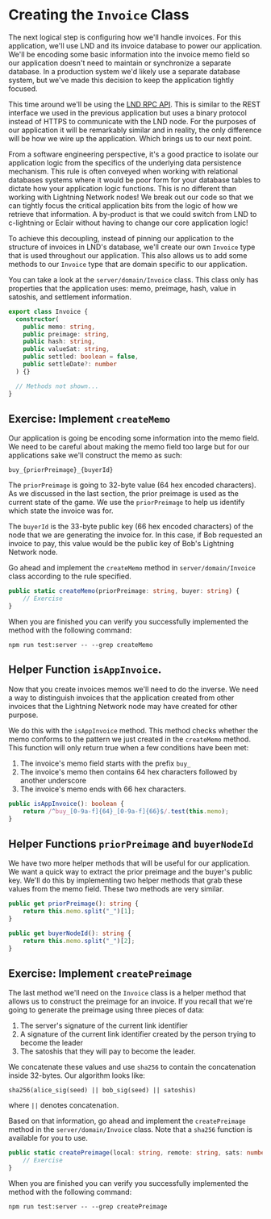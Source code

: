 # Creating the `Invoice` Class

The next logical step is configuring how we'll handle invoices. For this application, we'll use LND and its invoice database to power our application. We'll be encoding some basic information into the invoice memo field so our application doesn't need to maintain or synchronize a separate database. In a production system we'd likely use a separate database system, but we've made this decision to keep the application tightly focused.

This time around we'll be using the [LND RPC API](https://api.lightning.community/#lnd-grpc-api-reference). This is similar to the REST interface we used in the previous application but uses a binary protocol instead of HTTPS to communicate with the LND node. For the purposes of our application it will be remarkably similar and in reality, the only difference will be how we wire up the application. Which brings us to our next point.

From a software engineering perspective, it's a good practice to isolate our application logic from the specifics of the underlying data persistence mechanism. This rule is often conveyed when working with relational databases systems where it would be poor form for your database tables to dictate how your application logic functions. This is no different than working with Lightning Network nodes! We break out our code so that we can tightly focus the critical application bits from the logic of how we retrieve that information. A by-product is that we could switch from LND to c-lightning or Eclair without having to change our core application logic!

To achieve this decoupling, instead of pinning our application to the structure of invoices in LND's database, we'll create our own `Invoice` type that is used throughout our application. This also allows us to add some methods to our `Invoice` type that are domain specific to our application.

You can take a look at the `server/domain/Invoice` class. This class only has properties that the application uses: memo, preimage, hash, value in satoshis, and settlement information.

```typescript
export class Invoice {
  constructor(
    public memo: string,
    public preimage: string,
    public hash: string,
    public valueSat: string,
    public settled: boolean = false,
    public settleDate?: number
  ) {}

  // Methods not shown...
}
```

## Exercise: Implement `createMemo`

Our application is going be encoding some information into the memo field. We need to be careful about making the memo field too large but for our applications sake we'll construct the memo as such:

```
buy_{priorPreimage}_{buyerId}
```

The `priorPreimage` is going to 32-byte value (64 hex encoded characters). As we discussed in the last section, the prior preimage is used as the current state of the game. We use the `priorPreimage` to help us identify which state the invoice was for.

The `buyerId` is the 33-byte public key (66 hex encoded characters) of the node that we are generating the invoice for. In this case, if Bob requested an invoice to pay, this value would be the public key of Bob's Lightning Network node.

Go ahead and implement the `createMemo` method in `server/domain/Invoice` class according to the rule specified.

```typescript
public static createMemo(priorPreimage: string, buyer: string) {
    // Exercise
}
```

When you are finished you can verify you successfully implemented the method with the following command:

```
npm run test:server -- --grep createMemo
```

## Helper Function `isAppInvoice`.

Now that you create invoices memos we'll need to do the inverse. We need a way to distinguish invoices that the application created from other invoices that the Lightning Network node may have created for other purpose.

We do this with the `isAppInvoice` method. This method checks whether the memo conforms to the pattern we just created in the `createMemo` method. This function will only return true when a few conditions have been met:

1. The invoice's memo field starts with the prefix `buy_`
1. The invoice's memo then contains 64 hex characters followed by another underscore
1. The invoice's memo ends with 66 hex characters.

```typescript
public isAppInvoice(): boolean {
    return /^buy_[0-9a-f]{64}_[0-9a-f]{66}$/.test(this.memo);
}
```

## Helper Functions `priorPreimage` and `buyerNodeId`

We have two more helper methods that will be useful for our application. We want a quick way to extract the prior preimage and the buyer's public key. We'll do this by implementing two helper methods that grab these values from the memo field. These two methods are very similar.

```typescript
public get priorPreimage(): string {
    return this.memo.split("_")[1];
}

public get buyerNodeId(): string {
    return this.memo.split("_")[2];
}
```

## Exercise: Implement `createPreimage`

The last method we'll need on the `Invoice` class is a helper method that allows us to construct the preimage for an invoice. If you recall that we're going to generate the preimage using three pieces of data:

1. The server's signature of the current link identifier
1. A signature of the current link identifier created by the person trying to become the leader
1. The satoshis that they will pay to become the leader.

We concatenate these values and use `sha256` to contain the concatenation inside 32-bytes. Our algorithm looks like:

```
sha256(alice_sig(seed) || bob_sig(seed) || satoshis)
```

where `||` denotes concatenation.

Based on that information, go ahead and implement the `createPreimage` method in the `server/domain/Invoice` class. Note that a `sha256` function is available for you to use.

```typescript
public static createPreimage(local: string, remote: string, sats: number) {
    // Exercise
}
```

When you are finished you can verify you successfully implemented the method with the following command:

```
npm run test:server -- --grep createPreimage
```
